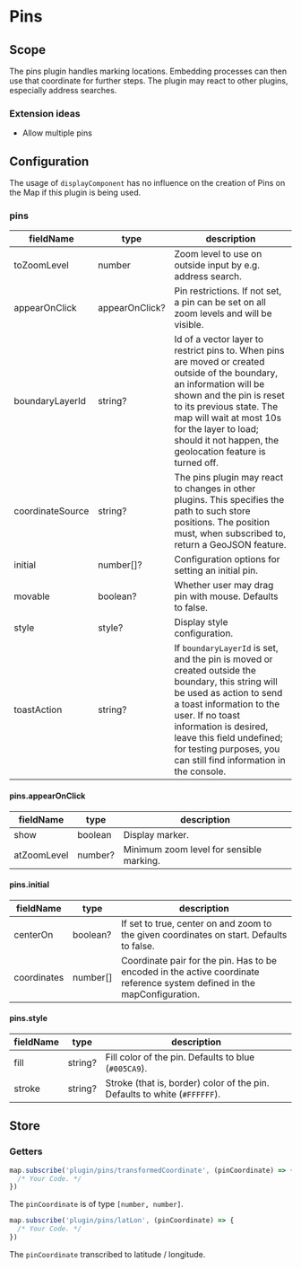 # Pins

## Scope

The pins plugin handles marking locations. Embedding processes can then use that coordinate for further steps. The plugin may react to other plugins, especially address searches.

### Extension ideas

- Allow multiple pins

## Configuration

The usage of `displayComponent` has no influence on the creation of Pins on the Map if this plugin is being used.

### pins

| fieldName        | type           | description                                                                                                                                                                                                                                                                                         |
|------------------|----------------|-----------------------------------------------------------------------------------------------------------------------------------------------------------------------------------------------------------------------------------------------------------------------------------------------------|
| toZoomLevel      | number         | Zoom level to use on outside input by e.g. address search.                                                                                                                                                                                                                                          |
| appearOnClick    | appearOnClick? | Pin restrictions. If not set, a pin can be set on all zoom levels and will be visible.                                                                                                                                                                                                              |
| boundaryLayerId  | string?        | Id of a vector layer to restrict pins to. When pins are moved or created outside of the boundary, an information will be shown and the pin is reset to its previous state. The map will wait at most 10s for the layer to load; should it not happen, the geolocation feature is turned off.        |
| coordinateSource | string?        | The pins plugin may react to changes in other plugins. This specifies the path to such store positions. The position must, when subscribed to, return a GeoJSON feature.                                                                                                                            |
| initial          | number[]?      | Configuration options for setting an initial pin.                                                                                                                                                                                                                                                   |
| movable          | boolean?       | Whether user may drag pin with mouse. Defaults to false.                                                                                                                                                                                                                                            |
| style            | style?         | Display style configuration.                                                                                                                                                                                                                                                                        |
| toastAction      | string?        | If `boundaryLayerId` is set, and the pin is moved or created outside the boundary, this string will be used as action to send a toast information to the user. If no toast information is desired, leave this field undefined; for testing purposes, you can still find information in the console. |

#### pins.appearOnClick

| fieldName   | type    | description                              |
|-------------|---------|------------------------------------------|
| show        | boolean | Display marker.                          |
| atZoomLevel | number? | Minimum zoom level for sensible marking. |

#### pins.initial

| fieldName   | type     | description                                                                                                                |
|-------------|----------|----------------------------------------------------------------------------------------------------------------------------|
| centerOn    | boolean? | If set to true, center on and zoom to the given coordinates on start. Defaults to false.                                   |
| coordinates | number[] | Coordinate pair for the pin. Has to be encoded in the active coordinate reference system defined in the mapConfiguration. |

#### pins.style

| fieldName | type    | description                                                               |
| --------- | ------- | ------------------------------------------------------------------------- |
| fill      | string? | Fill color of the pin. Defaults to blue (`#005CA9`).                      |
| stroke    | string? | Stroke (that is, border) color of the pin. Defaults to white (`#FFFFFF`). |

## Store

### Getters

```js
map.subscribe('plugin/pins/transformedCoordinate', (pinCoordinate) => {
  /* Your Code. */
})
```

The `pinCoordinate` is of type `[number, number]`.

```js
map.subscribe('plugin/pins/latLon', (pinCoordinate) => {
  /* Your Code. */
})
```

The `pinCoordinate` transcribed to latitude / longitude.
